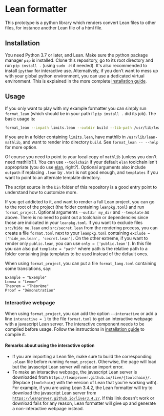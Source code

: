 # Lean formatter

This prototype is a python library which renders convert Lean files to
other files, for instance another Lean file of a html file.

## Installation

You need Python 3.7 or later, and Lean. Make sure the python package
manager `pip` is installed.  Clone this repository, go to its root directory
and run `pip install .` (using `sudo -H` if needed). It's also recommended to
install `ipython` for interactive use. Alternatively, if you don't want to mess
up with your global python environment, you can use a dedicated virtual
environment. This is explained in the more complete 
[installation guide](https://github.com/mpedramfar/format_lean/blob/master/INSTALL.md).

## Usage

If you only want to play with my example formatter you can simply run
`format_lean` (which should be in your path if `pip install .` did its
job). The basic usage is:
```bash
format_lean --inpath limits.lean --outdir build --lib-path /usr/lib/lean-mathlib/src
```
if you are in a folder containing `limits.lean`, have mathlib in `/usr/lib/lean-mathlib`, and 
want to render into directory `build`. See `format_lean -- --help` for
more option.

Of course you need to point to your local copy of `mathlib` (unless you
don't need mathlib?!). You can use `--toolchain` if your default `elan`
toolchain isn't appropriate (you do use [elan](https://github.com/Kha/elan), right?). Optional
arguments also include `outpath` if replacing `.lean` by `.html` is not
good enough, and `templates` if you want to point to an alternate
template directory. 

The script source in the `bin` folder of this repository is a good entry
point to understand how to customize more.

If you get addicted to it, and want to render a full Lean project, you
can go to the root of the project (the folder containing `leanpkg.toml`)
and run `format_project`. Optional arguments `--outdir my_dir` and
`--template` as above. There is no need to point out a toolchain or
dependencies since those are indicated in your `leanpkg.toml`.
If you want to exclude files `src/hide_me.lean` and `src/secret.lean`
from the rendering process, you can create a file `format.toml` next to
your `leanpkg.toml` containing `exclude = ['hide_me.lean', 'secret.lean']`.
On the other extreme, if you want to render only `public.lean`, you can
use `only = ['public.lean']`.
In this file you can also put `template = "path"` where path is the
relative path to a folder containing jinja templates to be used instead
of the default ones.

When using `format_project`, you can put a file `format_lang.toml` containing some translations, say:
```
Example = "Exemple"
Lemma = "Lemme"
Theorem = "Théorème"
Proof = "Démonstration"
```

### Interactive webpage
When using `format_project`, you can add the option `--interactive` or add a line `interactive = 1` to the file `format.toml` to get an interactive webpage with a javascript Lean server.
The interactive component needs to be compiled before usage.
Follow the instructions in [installation guide](https://github.com/mpedramfar/format_lean/blob/master/INSTALL.md) to compile it.


#### Remarks about using the interactive option

- If you are importing a Lean file, make sure to build the corresponding `.olean` file before running `format_project`. Otherwise, the page will load but the javascript Lean server will raise an import error.
- To make an interactive webpage, the javascript Lean server is downloaded from `https://leanprover.github.io/live/{toolchain}/`.
(Replace `{toolchain}` with the version of Lean that you're working with). For example, if you are using Lean 3.4.2, the Lean formatter will try to download the javascript Lean server from [`https://leanprover.github.io/live/3.4.2/`](https://leanprover.github.io/live/3.4.2/). If this link doesn't work or download fails for any reason, Lean formatter will give up and generate a non-interactive webpage instead.